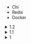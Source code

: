 - Chi 
- Redis 
- Docker 

<details><summary>1.2</summary>

```
$ go get -u github.com/go-chi/chi/v5
```

</details>

<details><summary>1.1</summary>

```go
package main

import (
	"fmt"
	"net/http"
	_"github.com/go-chi/chi/v5"
	_"io/ioutil"
)

func main() {
	server := &http.Server{
		Addr:    ":10086",
		Handler: http.HandlerFunc(handler),
	}
	err := server.ListenAndServe()
	if err != nil {
		fmt.Println("err/listen & serve", err)
	}
}

func handler(writer http.ResponseWriter, req *http.Request) {
	path := req.URL.Path
	writer.Write([]byte("Hello, World!\n"))

	fmt.Println(path, req.Method)

	if req.Method != http.MethodPost {
		fmt.Println("\t/Not POST/", req.Method)
	}
	if len(req.URL.Query()) == 0 {
		fmt.Println("\t/empty query")
	}
	for k, v := range req.URL.Query() {
		fmt.Println("\t/item", k, v)
	}

	fmt.Println("\t/end \n")
}

```
</details>

<details><summary>1</summary>

	`http.Server` - basic handler - `server.ListenAndServe` - 
```
### Do after doing the following

$ go build main.go && ./main
```
```go
package main

import (
	"fmt"
	"net/http"
)

func main () {
	server := &http.Server {
		Addr: ":10086",
		Handler: http.HandlerFunc( handler ),
	}
	err := server.ListenAndServe()
	if err != nil {
		fmt.Println("err/listen & serve", err)
	}
}

func handler (writer http.ResponseWriter, req *http.Request) {
	writer.Write( []byte("Hello, World!") )
}
```

</details>
